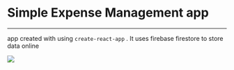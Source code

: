 # Simple Expense Management app

---

app created with using `create-react-app` . It uses firebase firestore to store data online

![](https://i.snipboard.io/oVMjEB.jpg)
